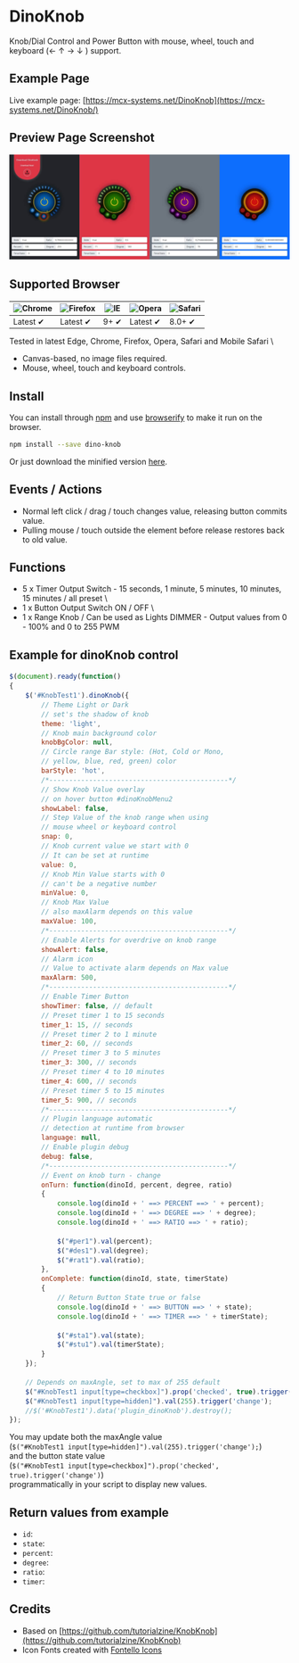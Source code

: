 # DinoKnob
Knob/Dial Control and Power Button with mouse, wheel, touch and keyboard (← ↑ → ↓ ) support.

## Example Page
Live example page: [https://mcx-systems.net/DinoKnob](https://mcx-systems.net/DinoKnob/)

## Preview Page Screenshot
![Screenshot](screenshot.jpeg)

## Supported Browser
![Chrome](https://raw.github.com/alrra/browser-logos/master/src/chrome/chrome_48x48.png) | ![Firefox](https://raw.github.com/alrra/browser-logos/master/src/firefox/firefox_48x48.png) | ![IE](https://raw.github.com/alrra/browser-logos/master/src/archive/internet-explorer_9-11/internet-explorer_9-11_48x48.png) | ![Opera](https://raw.github.com/alrra/browser-logos/master/src/opera/opera_48x48.png) | ![Safari](https://raw.github.com/alrra/browser-logos/master/src/safari/safari_48x48.png)
--- | --- | --- | --- | --- |
Latest ✔ | Latest ✔ | 9+ ✔ | Latest ✔ | 8.0+ ✔ |

Tested in latest Edge, Chrome, Firefox, Opera, Safari and Mobile Safari \

- Canvas-based, no image files required.
- Mouse, wheel, touch and keyboard controls.

## Install
You can install through [npm](https://npmjs.com) and use [browserify](https://browserify.org) to make it run on the browser.
```bash
npm install --save dino-knob
```

Or just download the minified version
[here](https://raw.githubusercontent.com/MCX-Systems/DinoKnob/master/dist/dinoKnob.min.js).

Events / Actions
----------------
- Normal left click / drag / touch changes value, releasing button commits value.
- Pulling mouse / touch outside the element before release restores back to old value.

## Functions
- 5 x Timer Output Switch - 15 seconds, 1 minute, 5 minutes, 10 minutes, 15 minutes / all preset \
- 1 x Button Output Switch ON / OFF \
- 1 x Range Knob / Can be used as Lights DIMMER - Output values from 0 - 100% and 0 to 255 PWM

Example for dinoKnob control
------------------------

```js
$(document).ready(function()
{
	$('#KnobTest1').dinoKnob({
		// Theme Light or Dark
		// set's the shadow of knob
		theme: 'light',
		// Knob main background color
		knobBgColor: null,
		// Circle range Bar style: (Hot, Cold or Mono,
		// yellow, blue, red, green) color
		barStyle: 'hot',
		/*---------------------------------------------*/
		// Show Knob Value overlay
		// on hover button #dinoKnobMenu2
		showLabel: false,
		// Step Value of the knob range when using
		// mouse wheel or keyboard control
		snap: 0,
		// Knob current value we start with 0
		// It can be set at runtime
		value: 0,
		// Knob Min Value starts with 0
		// can't be a negative number
		minValue: 0,
		// Knob Max Value
		// also maxAlarm depends on this value
		maxValue: 100,
		/*---------------------------------------------*/
		// Enable Alerts for overdrive on knob range
		showAlert: false,
		// Alarm icon
		// Value to activate alarm depends on Max value
		maxAlarm: 500,
		/*---------------------------------------------*/
		// Enable Timer Button
		showTimer: false, // default
		// Preset timer 1 to 15 seconds
		timer_1: 15, // seconds
		// Preset timer 2 to 1 minute
		timer_2: 60, // seconds
		// Preset timer 3 to 5 minutes
		timer_3: 300, // seconds
		// Preset timer 4 to 10 minutes
		timer_4: 600, // seconds
		// Preset timer 5 to 15 minutes
		timer_5: 900, // seconds
		/*---------------------------------------------*/
		// Plugin language automatic
		// detection at runtime from browser
		language: null,
		// Enable plugin debug
		debug: false,
		/*---------------------------------------------*/
		// Event on knob turn - change
		onTurn: function(dinoId, percent, degree, ratio)
		{
			console.log(dinoId + ' ==> PERCENT ==> ' + percent);
			console.log(dinoId + ' ==> DEGREE ==> ' + degree);
			console.log(dinoId + ' ==> RATIO ==> ' + ratio);

			$("#per1").val(percent);
			$("#des1").val(degree);
			$("#rat1").val(ratio);
		},
		onComplete: function(dinoId, state, timerState)
		{
			// Return Button State true or false
			console.log(dinoId + ' ==> BUTTON ==> ' + state);
			console.log(dinoId + ' ==> TIMER ==> ' + timerState);
			
			$("#sta1").val(state);
			$("#stu1").val(timerState);
		}
	});

	// Depends on maxAngle, set to max of 255 default
	$("#KnobTest1 input[type=checkbox]").prop('checked', true).trigger('change');
	$("#KnobTest1 input[type=hidden]").val(255).trigger('change');
	//$('#KnobTest1').data('plugin_dinoKnob').destroy();
});
```

You may update both the maxAngle value \
(`$("#KnobTest1 input[type=hidden]").val(255).trigger('change');`) \
and the button state value \
(`$("#KnobTest1 input[type=checkbox]").prop('checked', true).trigger('change')`) \
programmatically in your script to display new values.

Return values from example
----------

- `id`:
- `state`: 
- `percent`: 
- `degree`:
- `ratio`: 
- `timer`:

## Credits
- Based on [https://github.com/tutorialzine/KnobKnob](https://github.com/tutorialzine/KnobKnob)
- Icon Fonts created with [Fontello Icons](https://fontello.com)